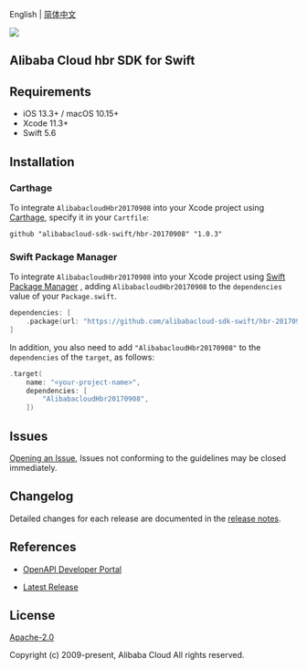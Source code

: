 English | [简体中文](README-CN.md)

![](https://aliyunsdk-pages.alicdn.com/icons/AlibabaCloud.svg)

## Alibaba Cloud hbr SDK for Swift

## Requirements

- iOS 13.3+ / macOS 10.15+
- Xcode 11.3+
- Swift 5.6

## Installation

### Carthage

To integrate `AlibabacloudHbr20170908` into your Xcode project using [Carthage](https://github.com/Carthage/Carthage), specify it in your `Cartfile`:

```ogdl
github "alibabacloud-sdk-swift/hbr-20170908" "1.0.3"
```

### Swift Package Manager

To integrate `AlibabacloudHbr20170908` into your Xcode project using [Swift Package Manager](https://swift.org/package-manager/) , adding `AlibabacloudHbr20170908` to the `dependencies` value of your `Package.swift`.

```swift
dependencies: [
    .package(url: "https://github.com/alibabacloud-sdk-swift/hbr-20170908.git", from: "1.0.3")
]
```

In addition, you also need to add `"AlibabacloudHbr20170908"` to the `dependencies` of the `target`, as follows:

```swift
.target(
    name: "<your-project-name>",
    dependencies: [
        "AlibabacloudHbr20170908",
    ])
```

## Issues

[Opening an Issue](https://github.com/alibabacloud-sdk-swift/hbr-20170908/issues/new), Issues not conforming to the guidelines may be closed immediately.

## Changelog

Detailed changes for each release are documented in the [release notes](./ChangeLog.txt).

## References

* [OpenAPI Developer Portal](https://next.api.alibabacloud.com/home)
- [Latest Release](https://github.com/alibabacloud-sdk-swift/hbr-20170908)

## License

[Apache-2.0](http://www.apache.org/licenses/LICENSE-2.0)

Copyright (c) 2009-present, Alibaba Cloud All rights reserved.
